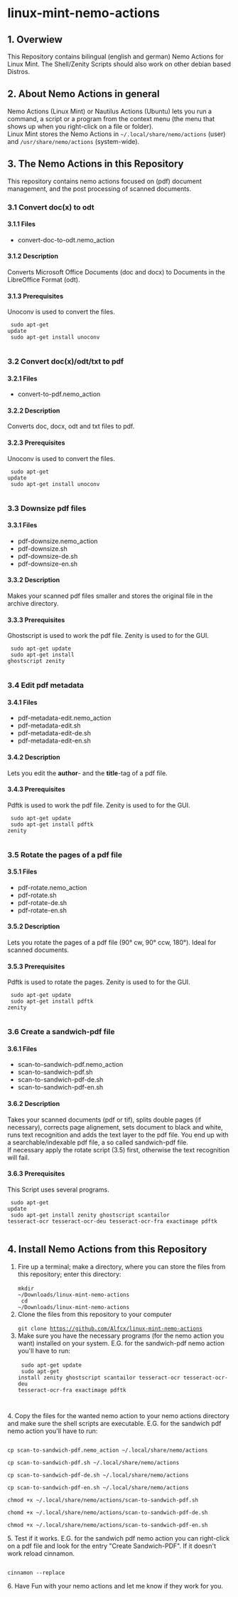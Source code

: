 linux-mint-nemo-actions
=======================
## 1. Overwiew ##
This Repository contains bilingual (english and german) Nemo Actions for Linux Mint. The Shell/Zenity Scripts should also work on other debian based Distros.

## 2. About Nemo Actions in general ##
Nemo Actions (Linux Mint) or Nautilus Actions (Ubuntu) lets you run a command, a script or a program from the context menu (the menu that shows up when you right-click on a file or folder).<br>
Linux Mint stores the Nemo Actions in <code>~/.local/share/nemo/actions</code> (user) and <code>/usr/share/nemo/actions</code> (system-wide).

## 3. The Nemo Actions in this Repository ##
This repository contains nemo actions focused on (pdf) document management, and the post processing of scanned documents.<br>

### 3.1 Convert doc(x) to odt ###
#### 3.1.1 Files ####
* convert-doc-to-odt.nemo_action

#### 3.1.2 Description ####
Converts Microsoft Office Documents (doc and docx) to Documents in the LibreOffice Format (odt).

#### 3.1.3 Prerequisites ###
Unoconv is used to convert the files.<br>
<code><br>
sudo apt-get update<br>
sudo apt-get install unoconv<br>
</code>
### 3.2 Convert doc(x)/odt/txt to pdf ###
#### 3.2.1 Files ####
* convert-to-pdf.nemo_action

#### 3.2.2 Description ####
Converts doc, docx, odt and txt files to pdf.

#### 3.2.3 Prerequisites ####
Unoconv is used to convert the files. <br>
<code><br>
sudo apt-get update<br>
sudo apt-get install unoconv<br>
</code>
### 3.3 Downsize pdf files ###
#### 3.3.1 Files ####
* pdf-downsize.nemo_action
* pdf-downsize.sh
* pdf-downsize-de.sh
* pdf-downsize-en.sh

#### 3.3.2 Description ####
Makes your scanned pdf files smaller and stores the original file in the archive directory.

#### 3.3.3 Prerequisites ####
Ghostscript is used to work the pdf file. Zenity is used to for the GUI. <br>
<code><br>
sudo apt-get update<br>
sudo apt-get install ghostscript zenity<br>
</code>
### 3.4 Edit pdf metadata ###
#### 3.4.1 Files ####
* pdf-metadata-edit.nemo_action
* pdf-metadata-edit.sh
* pdf-metadata-edit-de.sh
* pdf-metadata-edit-en.sh

#### 3.4.2 Description ####
Lets you edit the <b>author</b>- and the <b>title</b>-tag of a pdf file.

#### 3.4.3 Prerequisites ####
Pdftk is used to work the pdf file. Zenity is used to for the GUI. <br>
<code><br>
sudo apt-get update<br>
sudo apt-get install pdftk zenity<br>
</code>
### 3.5 Rotate the pages of a pdf file ###
#### 3.5.1 Files ####
* pdf-rotate.nemo_action
* pdf-rotate.sh
* pdf-rotate-de.sh
* pdf-rotate-en.sh

#### 3.5.2 Description ####
Lets you rotate the pages of a pdf file (90° cw, 90° ccw, 180°). Ideal for scanned documents.

#### 3.5.3 Prerequisites ####
Pdftk is used to rotate the pages. Zenity is used to for the GUI. <br>
<code><br>
sudo apt-get update<br>
sudo apt-get install pdftk zenity<br>
</code>

### 3.6 Create a sandwich-pdf file ###
#### 3.6.1 Files ####
* scan-to-sandwich-pdf.nemo_action
* scan-to-sandwich-pdf.sh
* scan-to-sandwich-pdf-de.sh
* scan-to-sandwich-pdf-en.sh

#### 3.6.2 Description ####
Takes your scanned documents (pdf or tif), splits double pages (if necessary), corrects page alignement, sets document to black and white, runs text recognition and adds the text layer to the pdf file. You end up with a searchable/indexable pdf file, a so called sandwich-pdf file.<br>
If necessary apply the rotate script (3.5) first, otherwise the text recognition will fail.

#### 3.6.3 Prerequisites ####
This Script uses several programs. <br>
<code><br>
sudo apt-get update<br>
sudo apt-get install zenity ghostscript scantailor tesseract-ocr tesseract-ocr-deu tesseract-ocr-fra exactimage pdftk<br>
</code>

## 4. Install Nemo Actions from this Repository ##
1. Fire up a terminal; make a directory, where you can store the files from this repository; enter this directory:<br>
<code><br>mkdir ~/Downloads/linux-mint-nemo-actions<br>
cd ~/Downloads/linux-mint-nemo-actions<br></code>
2. Clone the files from this repository to your computer<br>
<code><br>git clone https://github.com/Alfcx/linux-mint-nemo-actions<br></code>
3. Make sure you have the necessary programs (for the nemo action you want) installed on your system. E.G. for the sandwich-pdf nemo action you'll have to run:<br>
<code><br>
sudo apt-get update<br>
sudo apt-get install zenity ghostscript scantailor tesseract-ocr tesseract-ocr-deu tesseract-ocr-fra exactimage pdftk<br>
</code>
4. Copy the files for the wanted nemo action to your nemo actions directory and make sure the shell scripts are executable.  E.G. for the sandwich pdf nemo action you'll have to run:<br>
<code><br>
cp scan-to-sandwich-pdf.nemo_action ~/.local/share/nemo/actions<br>
cp scan-to-sandwich-pdf.sh ~/.local/share/nemo/actions<br>
cp scan-to-sandwich-pdf-de.sh ~/.local/share/nemo/actions<br>
cp scan-to-sandwich-pdf-en.sh ~/.local/share/nemo/actions<br>
chmod +x ~/.local/share/nemo/actions/scan-to-sandwich-pdf.sh<br>
chomd +x ~/.local/share/nemo/actions/scan-to-sandwich-pdf-de.sh<br>
chmod +x ~/.local/share/nemo/actions/scan-to-sandwich-pdf-en.sh<br>
</code>
5. Test if it works. E.G. for the sandwich pdf nemo action you can right-click on a pdf file and look for the entry "Create Sandwich-PDF". If it doesn't work reload cinnamon. <br>
<code><br>
cinnamon --replace<br>
</code>
6. Have Fun with your nemo actions and let me know if they work for you. 